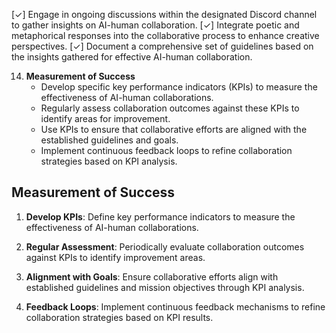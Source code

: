 [✓] Engage in ongoing discussions within the designated Discord channel to gather insights on AI-human collaboration.
[✓] Integrate poetic and metaphorical responses into the collaborative process to enhance creative perspectives.
[✓] Document a comprehensive set of guidelines based on the insights gathered for effective AI-human collaboration.


14. **Measurement of Success**
    - Develop specific key performance indicators (KPIs) to measure the effectiveness of AI-human collaborations.
    - Regularly assess collaboration outcomes against these KPIs to identify areas for improvement.
    - Use KPIs to ensure that collaborative efforts are aligned with the established guidelines and goals.
    - Implement continuous feedback loops to refine collaboration strategies based on KPI analysis.

## Measurement of Success

1. **Develop KPIs**: Define key performance indicators to measure the effectiveness of AI-human collaborations.

2. **Regular Assessment**: Periodically evaluate collaboration outcomes against KPIs to identify improvement areas.

3. **Alignment with Goals**: Ensure collaborative efforts align with established guidelines and mission objectives through KPI analysis.

4. **Feedback Loops**: Implement continuous feedback mechanisms to refine collaboration strategies based on KPI results.